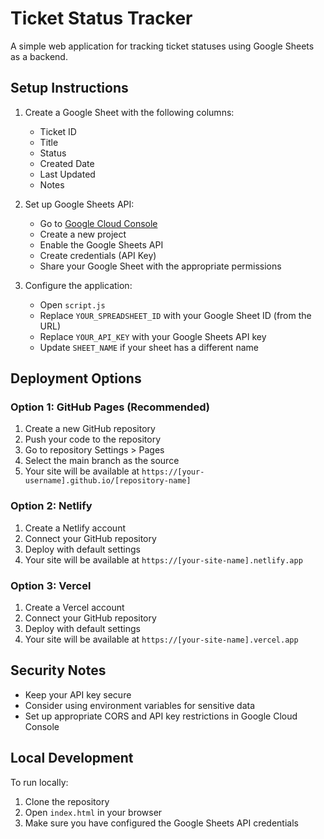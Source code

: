 # Ticket Status Tracker

A simple web application for tracking ticket statuses using Google Sheets as a backend.

## Setup Instructions

1. Create a Google Sheet with the following columns:
   - Ticket ID
   - Title
   - Status
   - Created Date
   - Last Updated
   - Notes

2. Set up Google Sheets API:
   - Go to [Google Cloud Console](https://console.cloud.google.com/)
   - Create a new project
   - Enable the Google Sheets API
   - Create credentials (API Key)
   - Share your Google Sheet with the appropriate permissions

3. Configure the application:
   - Open `script.js`
   - Replace `YOUR_SPREADSHEET_ID` with your Google Sheet ID (from the URL)
   - Replace `YOUR_API_KEY` with your Google Sheets API key
   - Update `SHEET_NAME` if your sheet has a different name

## Deployment Options

### Option 1: GitHub Pages (Recommended)
1. Create a new GitHub repository
2. Push your code to the repository
3. Go to repository Settings > Pages
4. Select the main branch as the source
5. Your site will be available at `https://[your-username].github.io/[repository-name]`

### Option 2: Netlify
1. Create a Netlify account
2. Connect your GitHub repository
3. Deploy with default settings
4. Your site will be available at `https://[your-site-name].netlify.app`

### Option 3: Vercel
1. Create a Vercel account
2. Connect your GitHub repository
3. Deploy with default settings
4. Your site will be available at `https://[your-site-name].vercel.app`

## Security Notes
- Keep your API key secure
- Consider using environment variables for sensitive data
- Set up appropriate CORS and API key restrictions in Google Cloud Console

## Local Development
To run locally:
1. Clone the repository
2. Open `index.html` in your browser
3. Make sure you have configured the Google Sheets API credentials 
